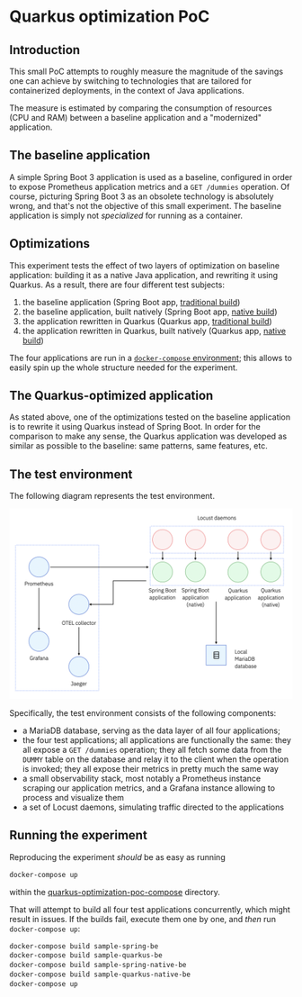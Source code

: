 # Quarkus optimization PoC

## Introduction

This small PoC attempts to roughly measure the magnitude of the savings one can achieve by switching to technologies
that are tailored for containerized deployments, in the context of Java applications.

The measure is estimated by comparing the consumption of resources (CPU and RAM) between a baseline application and a "modernized" application.

## The baseline application

A simple Spring Boot 3 application is used as a baseline, configured in order to expose Prometheus application metrics and a `GET /dummies` operation.
Of course, picturing Spring Boot 3 as an obsolete technology is absolutely wrong, and that's not the objective of this small experiment.
The baseline application is simply not _specialized_ for running as a container.

## Optimizations

This experiment tests the effect of two layers of optimization on baseline application: building it as a native Java application, and rewriting it using Quarkus.
As a result, there are four different test subjects:

1. the baseline application (Spring Boot app, [traditional build](./sample-spring-boot-be/src/main/docker/Dockerfile.jvm))
2. the baseline application, built natively (Spring Boot app, [native build](./sample-spring-boot-be/src/main/docker/Dockerfile.native))
3. the application rewritten in Quarkus (Quarkus app, [traditional build](./sample-quarkus-be/src/main/docker/Dockerfile.jvm))
4. the application rewritten in Quarkus, built natively (Quarkus app, [native build](./sample-quarkus-be/src/main/docker/Dockerfile.native))

The four applications are run in a [`docker-compose` environment](./quarkus-optimization-poc-compose/docker-compose.yaml);
this allows to easily spin up the whole structure needed for the experiment.

## The Quarkus-optimized application

As stated above, one of the optimizations tested on the baseline application is to rewrite it using Quarkus instead of Spring Boot.
In order for the comparison to make any sense, the Quarkus application was developed as similar as possible to the baseline: same patterns, same features, etc.

## The test environment

The following diagram represents the test environment.

![Test environment](docs/img/test-environment.png)

Specifically, the test environment consists of the following components:

- a MariaDB database, serving as the data layer of all four applications;
- the four test applications; all applications are functionally the same: they all expose a `GET /dummies` operation; they all fetch some data from the `DUMMY` table on the database and relay it to the client when the operation is invoked; they all expose their metrics in pretty much the same way
- a small observability stack, most notably a Prometheus instance scraping our application metrics, and a Grafana instance allowing to process and visualize them
- a set of Locust daemons, simulating traffic directed to the applications

## Running the experiment

Reproducing the experiment _should_ be as easy as running

```bash
docker-compose up
```

within the [quarkus-optimization-poc-compose](./quarkus-optimization-poc-compose) directory.

That will attempt to build all four test applications concurrently, which might result in issues. If the builds fail,
execute them one by one, and _then_ run `docker-compose up`:

```bash
docker-compose build sample-spring-be 
docker-compose build sample-quarkus-be
docker-compose build sample-spring-native-be
docker-compose build sample-quarkus-native-be
docker-compose up
```